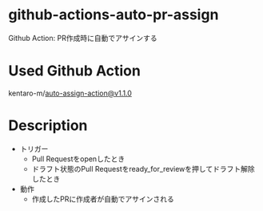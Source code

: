 # github-actions-auto-pr-assign
Github Action: PR作成時に自動でアサインする

# Used Github Action
kentaro-m/auto-assign-action@v1.1.0

# Description
- トリガー
  - Pull Requestをopenしたとき
  - ドラフト状態のPull Requestをready_for_reviewを押してドラフト解除したとき
- 動作
  - 作成したPRに作成者が自動でアサインされる


